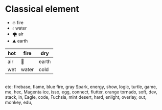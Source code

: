 # Classical element

- 🔥 fire
- 💧 water
- 🌪️ air
- ⛰️ earth


|hot|fire|dry|
|---|---|---|
|air|🐒|earth|
|wet|water|cold|
 
<br/>
etc:
firebase, flame, blue fire, gray Spark, energy, show, logic, turtle, game, 
me, hec, Magenta ice, isso, egg, connect,  
flutter, orange tornado, soft, dev, stack, in, Eagle, code,
Fuchsia, mint desert, hard, enlight, overlay, out, monkey, edu,
